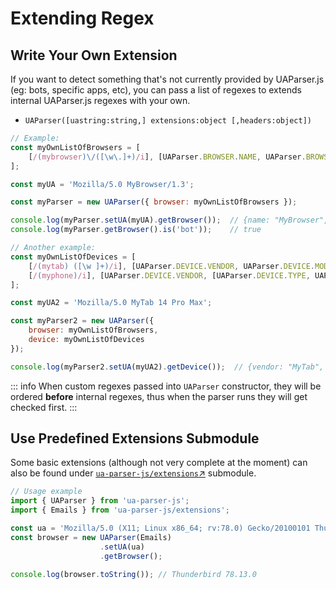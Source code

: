 # Extending Regex

## Write Your Own Extension

If you want to detect something that's not currently provided by UAParser.js (eg: bots, specific apps, etc), you can pass a list of regexes to extends internal UAParser.js regexes with your own.

- `UAParser([uastring:string,] extensions:object [,headers:object])`

```js
// Example:
const myOwnListOfBrowsers = [
    [/(mybrowser)\/([\w\.]+)/i], [UAParser.BROWSER.NAME, UAParser.BROWSER.VERSION, ['type', 'bot']]
];

const myUA = 'Mozilla/5.0 MyBrowser/1.3';

const myParser = new UAParser({ browser: myOwnListOfBrowsers });

console.log(myParser.setUA(myUA).getBrowser());  // {name: "MyBrowser", version: "1.3", major: "1", type : "bot"}
console.log(myParser.getBrowser().is('bot'));    // true
```

```js
// Another example:
const myOwnListOfDevices = [
    [/(mytab) ([\w ]+)/i], [UAParser.DEVICE.VENDOR, UAParser.DEVICE.MODEL, [UAParser.DEVICE.TYPE, UAParser.DEVICE.TABLET]],
    [/(myphone)/i], [UAParser.DEVICE.VENDOR, [UAParser.DEVICE.TYPE, UAParser.DEVICE.MOBILE]]
];

const myUA2 = 'Mozilla/5.0 MyTab 14 Pro Max';

const myParser2 = new UAParser({
    browser: myOwnListOfBrowsers,
    device: myOwnListOfDevices
});

console.log(myParser2.setUA(myUA2).getDevice());  // {vendor: "MyTab", model: "14 Pro Max", type: "tablet"}
```

::: info
When custom regexes passed into `UAParser` constructor, they will be ordered **before** internal regexes, thus when the parser runs they will get checked first.
:::

## Use Predefined Extensions Submodule

Some basic extensions (although not very complete at the moment) can also be found under [`ua-parser-js/extensions`↗](/api/submodules/extensions/overview) submodule.

```js
// Usage example
import { UAParser } from 'ua-parser-js';
import { Emails } from 'ua-parser-js/extensions';

const ua = 'Mozilla/5.0 (X11; Linux x86_64; rv:78.0) Gecko/20100101 Thunderbird/78.13.0';
const browser = new UAParser(Emails)
                    .setUA(ua)
                    .getBrowser();

console.log(browser.toString()); // Thunderbird 78.13.0
```
